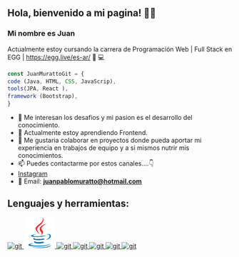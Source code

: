## Hola, bienvenido a mi pagina! 👋😎
  
### Mi nombre es Juan 

Actualmente estoy cursando la carrera de Programación Web | Full Stack en EGG | https://egg.live/es-ar/ 🧑 💻 


  ```js
  const JuanMurattoGit = {
  code (Java, HTML, CSS, JavaScrip),
  tools(JPA, React ),
  framework (Bootstrap),
  }
  ```

- 👀 Me interesan los desafios y mi pasion es el desarrollo del conocimiento.
- 🌱 Actualmente estoy aprendiendo Frontend.
- 💞️ Me gustaria colaborar en proyectos donde pueda aportar mi experiencia en trabajos de equipo y a si mismos nutrir mis conocimientos.
- 📫 Puedes contactarme por estos canales....👇
- [Instagram](https://www.instagram.com/juancho_muratto/)
- 📧 Email: **juanpablomuratto@hotmail.com**






<h2 align="left">Lenguajes y herramientas:</h2>
<p align="left"> 
<a href="https://git-scm.com/" target="_blank" rel="noreferrer"> <img src="https://www.vectorlogo.zone/logos/git-scm/git-scm-icon.svg" alt="git" width="60" height="60"/> </a> 
<a href="https://www.java.com" target="_blank" rel="noreferrer"> <img src="https://raw.githubusercontent.com/devicons/devicon/master/icons/java/java-original.svg" alt="java" width="70" height="70"/> </a> 
<a href="https://lenguajehtml.com/html" target="_blank" rel="noreferrer"> <img src="https://upload.wikimedia.org/wikipedia/commons/6/61/HTML5_logo_and_wordmark.svg" alt="git" width="70" height="70"/> </a>
<a href="https://developer.mozilla.org/es/docs/Web/CSS" target="_blank" rel="noreferrer"> <img src="https://upload.wikimedia.org/wikipedia/commons/d/d5/CSS3_logo_and_wordmark.svg" alt="git" width="70" height="70"/> </a> 
<a href="https://lenguajejs.com/javascript" target="_blank" rel="noreferrer"> <img src="https://upload.wikimedia.org/wikipedia/commons/9/99/Unofficial_JavaScript_logo_2.svg" alt="git" width="60" height="60"/> </a>
<a href="https://www.mysql.com" target="_blank" rel="noreferrer"> <img src="https://1000logos.net/wp-content/uploads/2020/08/MySQL-Logo.png" alt="git" width="90" height="65"/> </a>
<a href="https://getbootstrap.com" target="_black" rel="noreferrer"> <img src="https://upload.wikimedia.org/wikipedia/commons/b/b2/Bootstrap_logo.svg" alt="git" width="60" height="50"/> </a>

<!---
JuanMurattoGit/JuanMurattoGit is a ✨ special ✨ repository because its `README.md` (this file) appears on your GitHub profile.
You can click the Preview link to take a look at your changes.
--->
